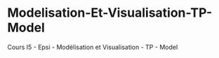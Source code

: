 # Modelisation-Et-Visualisation-TP-Model
Cours I5 - Epsi - Modélisation et Visualisation - TP - Model
